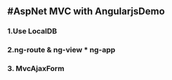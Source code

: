 #AspNet MVC with AngularjsDemo
-
### 1.Use LocalDB
### 2.ng-route & ng-view * ng-app
### 3. MvcAjaxForm

